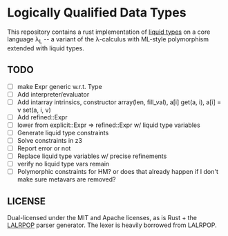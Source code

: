 Logically Qualified Data Types
==============================

This repository contains a rust implementation of [liquid
types](http://goto.ucsd.edu/~rjhala/liquid/liquid_types.pdf) on a core
language λ<sub>L</sub> -- a variant of the λ-calculus with ML-style
polymorphism extended with liquid types.

TODO
----

- [ ] make Expr generic w.r.t. Type
- [ ] Add interpreter/evaluator
- [ ] Add intarray intrinsics, constructor array(len, fill_val), a[i] get(a, i), a[i] = v set(a, i, v)
- [ ] Add refined::Expr
- [ ] lower from explicit::Expr => refined::Expr w/ liquid type variables
- [ ] Generate liquid type constraints
- [ ] Solve constraints in z3
- [ ] Report error or not
- [ ] Replace liquid type variables w/ precise refinements
- [ ] verify no liquid type vars remain
- [ ] Polymorphic constraints for HM?  or does that already happen if I don't make sure metavars are removed?

LICENSE
-------

Dual-licensed under the MIT and Apache licenses, as is Rust + the
[LALRPOP](https://github.com/nikomatsakis/lalrpop) parser generator.
The lexer is heavily borrowed from LALRPOP.
